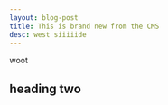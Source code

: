 ```yaml
---
layout: blog-post
title: This is brand new from the CMS
desc: west siiiiide
---
```

woot 



## heading two